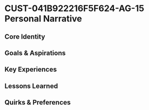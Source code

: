 # CUST-041B922216F5F624-AG-15 Personal Narrative

## Core Identity

## Goals & Aspirations

## Key Experiences

## Lessons Learned

## Quirks & Preferences

